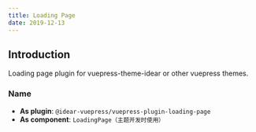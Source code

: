 ```yaml
---
title: Loading Page
date: 2019-12-13
---
```


## Introduction

Loading page plugin for vuepress-theme-idear or other vuepress themes.

### Name

- **As plugin**: `@idear-vuepress/vuepress-plugin-loading-page`
- **As component**: `LoadingPage（主题开发时使用）`